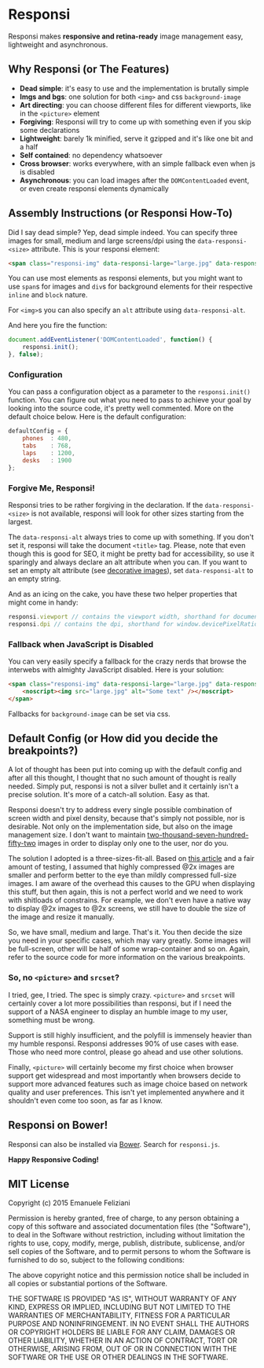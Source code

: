 # Responsi

Responsi makes **responsive and retina-ready** image management easy, lightweight and asynchronous.

## Why Responsi (or The Features)

- **Dead simple**: it's easy to use and the implementation is brutally simple
- **Imgs and bgs**: one solution for both `<img>` and css `background-image`
- **Art directing**: you can choose different files for different viewports, like in the `<picture>` element
- **Forgiving**: Responsi will try to come up with something even if you skip some declarations
- **Lightweight**: barely 1k minified, serve it gzipped and it's like one bit and a half
- **Self contained**: no dependency whatsoever
- **Cross browser**: works everywhere, with an simple fallback even when js is disabled
- **Asynchronous**: you can load images after the `DOMContentLoaded` event, or even create responsi elements dynamically

## Assembly Instructions (or Responsi How-To)

Did I say dead simple? Yep, dead simple indeed. You can specify three images for small, medium and large screens/dpi using the `data-responsi-<size>` attribute. This is your responsi element:

```html
<span class="responsi-img" data-responsi-large="large.jpg" data-responsi-medium="medium.jpg" data-responsi-small="small.jpg" data-responsi-alt="This is the alt test"></span>
```

You can use most elements as responsi elements, but you might want to use `span`s for images and `div`s for background elements for their respective `inline` and `block` nature.

For `<img>`s you can also specify an `alt` attribute using `data-responsi-alt`.

And here you fire the function: 

```javascript
document.addEventListener('DOMContentLoaded', function() {
	responsi.init();
}, false);
```

### Configuration

You can pass a configuration object as a parameter to the `responsi.init()` function. You can figure out what you need to pass to achieve your goal by looking into the source code, it's pretty well commented. More on the default choice below. Here is the default configuration:

```javascript
defaultConfig = {
	phones	: 480,
	tabs	: 768,
	laps	: 1200,
	desks	: 1900
};
```

### Forgive Me, Responsi!

Responsi tries to be rather forgiving in the declaration. If the `data-responsi-<size>` is not available, responsi will look for other sizes starting from the largest.

The `data-responsi-alt` always tries to come up with something. If you don't set it, responsi will take the document `<title>` tag. Please, note that even though this is good for SEO, it might be pretty bad for accessibility, so use it sparingly and always declare an alt attribute when you can. If you want to set an empty alt attribute (see [decorative images](http://en.wikipedia.org/wiki/Alt_attribute#Decorative_images "Decorative images and alt attributes on Wikipedia")), set `data-responsi-alt` to an empty string.

And as an icing on the cake, you have these two helper properties that might come in handy:

```javascript
responsi.viewport // contains the viewport width, shorthand for document.documentElement.clientWidth
responsi.dpi // contains the dpi, shorthand for window.devicePixelRatio (assumes 1 if devicePixelRatio is not supported)
```

### Fallback when JavaScript is Disabled

You can very easily specify a fallback for the crazy nerds that browse the interwebs with almighty JavaScript disabled. Here is your solution:

```html
<span class="responsi-img" data-responsi-large="large.jpg" data-responsi-medium="medium.jpg" data-responsi-small="small.jpg" data-responsi-alt="This is the alt test">
	<noscript><img src="large.jpg" alt="Some text" /></noscript>
</span>
```

Fallbacks for `background-image` can be set via css.

## Default Config (or How did you decide the breakpoints?)

A lot of thought has been put into coming up with the default config and after all this thought, I thought that no such amount of thought is really needed. Simply put, responsi is not a silver bullet and it certainly isn't a precise solution. It's more of a catch-all solution. Easy as that.

Responsi doesn't try to address every single possible combination of screen width and pixel density, because that's simply not possible, nor is desirable. Not only on the implementation side, but also on the image management size. I don't want to maintain [two-thousand-seven-hundred-fifty-two](http://www.oldielyrics.com/lyrics/rodriguez/heikkis_suburbia_bus_tour.html "2752 unscheduled stops") images in order to display only one to the user, nor do you.

The solution I adopted is a three-sizes-fit-all. Based on [this article](http://www.netvlies.nl/blog/design-interactie/retina-revolution "Retina revolution") and a fair amount of testing, I assumed that highly compressed @2x images are smaller and perform better to the eye than mildly compressed full-size images. I am aware of the overhead this causes to the GPU when displaying this stuff, but then again, this is not a perfect world and we need to work with shitloads of constrains. For example, we don't even have a native way to display @2x images to @2x screens, we still have to double the size of the image and resize it manually.

So, we have small, medium and large. That's it. You then decide the size you need in your specific cases, which may vary greatly. Some images will be full-screen, other will be half of some wrap-container and so on. Again, refer to the source code for more information on the various breakpoints.

### So, no `<picture>` and `srcset`?

I tried, gee, I tried. The spec is simply crazy. `<picture>` and `srcset` will certainly cover a lot more possibilities than responsi, but if I need the support of a NASA engineer to display an humble image to my user, something must be wrong.

Support is still highly insufficient, and the polyfill is immensely heavier than my humble responsi. Responsi addresses 90% of use cases with ease. Those who need more control, please go ahead and use other solutions.

Finally, `<picture>` will certainly become my first choice when browser support get widespread and most importantly when browsers decide to support more advanced features such as image choice based on network quality and user preferences. This isn't yet implemented anywhere and it shouldn't even come too soon, as far as I know.

## Responsi on Bower!

Responsi can also be installed via [Bower](http://http://bower.io "A package manager for the web"). Search for `responsi.js`.

**Happy Responsive Coding!**

## MIT License

Copyright (c) 2015 Emanuele Feliziani

Permission is hereby granted, free of charge, to any person obtaining a copy of this software and associated documentation files (the "Software"), to deal in the Software without restriction, including without limitation the rights to use, copy, modify, merge, publish, distribute, sublicense, and/or sell copies of the Software, and to permit persons to whom the Software is furnished to do so, subject to the following conditions:

The above copyright notice and this permission notice shall be included in all copies or substantial portions of the Software.

THE SOFTWARE IS PROVIDED "AS IS", WITHOUT WARRANTY OF ANY KIND, EXPRESS OR IMPLIED, INCLUDING BUT NOT LIMITED TO THE WARRANTIES OF MERCHANTABILITY, FITNESS FOR A PARTICULAR PURPOSE AND NONINFRINGEMENT. IN NO EVENT SHALL THE AUTHORS OR COPYRIGHT HOLDERS BE LIABLE FOR ANY CLAIM, DAMAGES OR OTHER LIABILITY, WHETHER IN AN ACTION OF CONTRACT, TORT OR OTHERWISE, ARISING FROM, OUT OF OR IN CONNECTION WITH THE SOFTWARE OR THE USE OR OTHER DEALINGS IN THE SOFTWARE.

